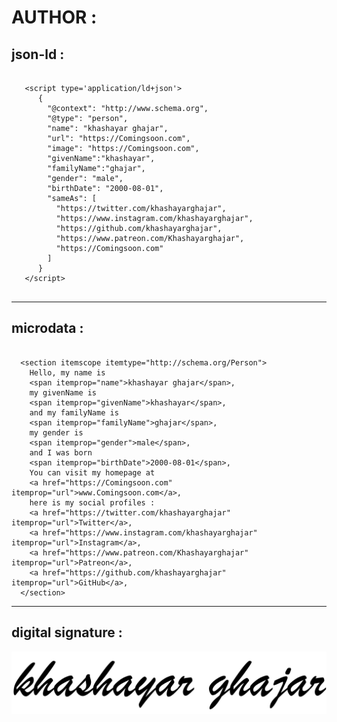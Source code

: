 # AUTHOR : #

## json-ld : ##

```json-ld
  
   <script type='application/ld+json'> 
      {
        "@context": "http://www.schema.org",
        "@type": "person",
        "name": "khashayar ghajar",
        "url": "https://Comingsoon.com",
        "image": "https://Comingsoon.com",
        "givenName":"khashayar",
        "familyName":"ghajar",
        "gender": "male",
        "birthDate": "2000-08-01",
        "sameAs": [
          "https://twitter.com/khashayarghajar",
          "https://www.instagram.com/khashayarghajar",
          "https://github.com/khashayarghajar",
          "https://www.patreon.com/Khashayarghajar",
          "https://Comingsoon.com"
        ]  
      }
   </script>
  
```

----

## microdata : ##

```microdata

  <section itemscope itemtype="http://schema.org/Person"> 
    Hello, my name is 
    <span itemprop="name">khashayar ghajar</span>,
    my givenName is
    <span itemprop="givenName">khashayar</span>,
    and my familyName is
    <span itemprop="familyName">ghajar</span>,
    my gender is 
    <span itemprop="gender">male</span>,
    and I was born 
    <span itemprop="birthDate">2000-08-01</span>,
    You can visit my homepage at 
    <a href="https://Comingsoon.com" itemprop="url">www.Comingsoon.com</a>,
    here is my social profiles : 
    <a href="https://twitter.com/khashayarghajar" itemprop="url">Twitter</a>,
    <a href="https://www.instagram.com/khashayarghajar" itemprop="url">Instagram</a>,
    <a href="https://www.patreon.com/Khashayarghajar" itemprop="url">Patreon</a>,
    <a href="https://github.com/khashayarghajar" itemprop="url">GitHub</a>,
  </section>

```

----

## digital signature : ##

![khashayar ghajar digital signature](/8dff398f37deebbbde4a8381db829e5bacc52280fa92e64451982d5203552d778b949da877f388ac13bd69e61bc0e2d5b10d6645507ccbc4b5b1f8e7a2ea08bd.png)


